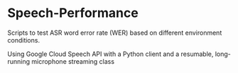 # Speech-Performance
Scripts to test ASR word error rate (WER) based on different environment conditions.

Using Google Cloud Speech API with a Python client and a resumable, long-running microphone streaming class
